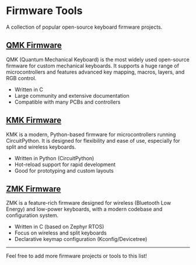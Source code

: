 # Firmware Tools

A collection of popular open-source keyboard firmware projects.

## [QMK Firmware](https://qmk.fm/)
QMK (Quantum Mechanical Keyboard) is the most widely used open-source firmware for custom mechanical keyboards. It supports a huge range of microcontrollers and features advanced key mapping, macros, layers, and RGB control.  
- Written in C
- Large community and extensive documentation
- Compatible with many PCBs and controllers

## [KMK Firmware](https://kmkfw.io/)
KMK is a modern, Python-based firmware for microcontrollers running CircuitPython. It is designed for flexibility and ease of use, especially for split and wireless keyboards.  
- Written in Python (CircuitPython)
- Hot-reload support for rapid development
- Good for prototyping and custom layouts

## [ZMK Firmware](https://zmk.dev/)
ZMK is a feature-rich firmware designed for wireless (Bluetooth Low Energy) and low-power keyboards, with a modern codebase and configuration system.  
- Written in C (based on Zephyr RTOS)
- Focus on wireless and split keyboards
- Declarative keymap configuration (Kconfig/Devicetree)

---
Feel free to add more firmware projects or tools to this list!